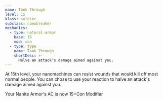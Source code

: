 ```yaml
---
name: Tank Through
level: 15
klass: soldier
subclass: nanobreaker
mechanics:
  - type: natural-armor
    base: 15
    mod: con
  - type: type
    name: Tank Through
    shortDesc: >-
      Halve an attack's damage aimed against you.
---
```

At 15th level, your nanomachines can resist wounds that would kill off most normal people. You can chose to use your
reaction to halve an attack's damage aimed against you.

Your Nanite Armor's AC is now 15+Con Modifier
